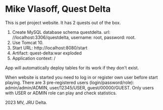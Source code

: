 # Mike Vlasoff, Quest Delta

This is pet project website. It has 2 quests out of the box.
1. Create MySQL database schema questdelta. url: //localhost:3306/questdelta, username: root, password: root.
2. Use Tomcat 10.
3. Start URL: http://localhost:8080/start
4. Artifact: quest-delta:war exploded
5. Application context: /

App will automatically deploy tables for its work if they don't exist.

When website is started you need to log in or register own user before start playing. 
There are 3 pre-registered users (login/password/role): 
admin/admin/ADMIN, user/12345/USER, guest/00000/GUEST.
Only users with USER or ADMIN role can play and check statistics.

2023 MV, JRU Delta.